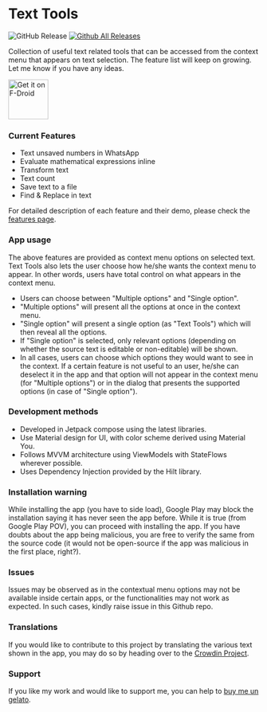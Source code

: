 # Text Tools

![GitHub Release](https://img.shields.io/github/v/release/corphish/TextTools)
[![Github All Releases](https://img.shields.io/github/downloads/corphish/TextTools/total.svg)]()

Collection of useful text related tools that can be accessed from the context menu that appears on text selection. The feature list will keep on growing. Let me know if you have any ideas.

[<img src="https://fdroid.gitlab.io/artwork/badge/get-it-on.png"
alt="Get it on F-Droid"
height="80">](https://f-droid.org/packages/com.corphish.quicktools)

### Current Features
- Text unsaved numbers in WhatsApp
- Evaluate mathematical expressions inline
- Transform text
- Text count
- Save text to a file
- Find & Replace in text

For detailed description of each feature and their demo, please check the [features page](FEATURES.md).

### App usage
The above features are provided as context menu options on selected text. Text Tools also lets the user choose how he/she wants the context menu to appear. In other words, users have total control on what appears in the context menu.

- Users can choose between "Multiple options" and "Single option".
- "Multiple options" will present all the options at once in the context menu.
- "Single option" will present a single option (as "Text Tools") which will then reveal all the options.
- If "Single option" is selected, only relevant options (depending on whether the source text is editable or non-editable) will be shown.
- In all cases, users can choose which options they would want to see in the context. If a certain feature is not useful to an user, he/she can deselect it in the app and that option will not appear in the context menu (for "Multiple options") or in the dialog that presents the supported options (in case of "Single option").

### Development methods
- Developed in Jetpack compose using the latest libraries.
- Use Material design for UI, with color scheme derived using Material You.
- Follows MVVM architecture using ViewModels with StateFlows wherever possible.
- Uses Dependency Injection provided by the Hilt library.

### Installation warning
While installing the app (you have to side load), Google Play may block the installation saying it has never seen the app before. While it is true (from Google Play POV), you can proceed with installing the app. If you have doubts about the app being malicious, you are free to verify the same from the source code (it would not be open-source if the app was malicious in the first place, right?).

### Issues
Issues may be observed as in the contextual menu options may not be available inside certain apps, or the functionalities may not work as expected. In such cases, kindly raise issue in this Github repo.

### Translations
If you would like to contribute to this project by translating the various text shown in the app, you may do so by heading over to the [Crowdin Project](https://crowdin.com/project/text-tools).

### Support
If you like my work and would like to support me, you can help to [buy me un gelato](https://www.paypal.com/paypalme/corphish).